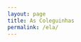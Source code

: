 ```yaml
---
layout: page
title: As Coleguinhas
permalink: /ela/
---
```


<script language="JavaScript">
location.href="https://chat.whatsapp.com/IayXZ0FMgBS5arTolAX8n2"
</script>
